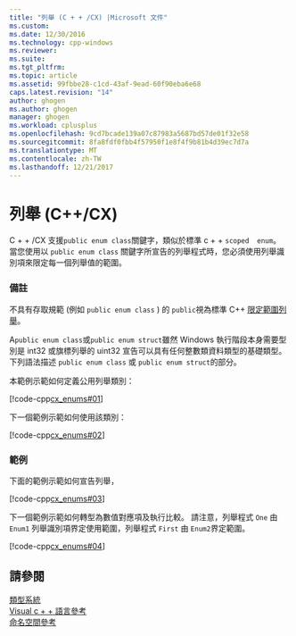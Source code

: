 ```yaml
---
title: "列舉 (C + + /CX) |Microsoft 文件"
ms.custom: 
ms.date: 12/30/2016
ms.technology: cpp-windows
ms.reviewer: 
ms.suite: 
ms.tgt_pltfrm: 
ms.topic: article
ms.assetid: 99fbbe28-c1cd-43af-9ead-60f90eba6e68
caps.latest.revision: "14"
author: ghogen
ms.author: ghogen
manager: ghogen
ms.workload: cplusplus
ms.openlocfilehash: 9cd7bcade139a07c87983a5687bd57de01f32e58
ms.sourcegitcommit: 8fa8fdf0fbb4f57950f1e8f4f9b81b4d39ec7d7a
ms.translationtype: MT
ms.contentlocale: zh-TW
ms.lasthandoff: 12/21/2017
---
```

# <a name="enums-ccx"></a>列舉 (C++/CX)
C + + /CX 支援`public enum class`關鍵字，類似於標準 c + + `scoped  enum`。 當您使用以 `public enum class` 關鍵字所宣告的列舉程式時，您必須使用列舉識別項來限定每一個列舉值的範圍。  
  
### <a name="remarks"></a>備註  
 不具有存取規範 (例如 `public enum class` ) 的 `public`視為標準 C++ [限定範圍列舉](../cpp/enumerations-cpp.md)。  
  
 A`public enum class`或`public enum struct`雖然 Windows 執行階段本身需要型別是 int32 或旗標列舉的 uint32 宣告可以具有任何整數類資料類型的基礎類型。 下列語法描述 `public enum class` 或 `public enum struct`的部分。  
  
 本範例示範如何定義公用列舉類別：  
  
 [!code-cpp[cx_enums#01](../cppcx/codesnippet/CPP/cpp/class1.h#01)]  
  
 下一個範例示範如何使用該類別：  
  
 [!code-cpp[cx_enums#02](../cppcx/codesnippet/CPP/cpp/class1.h#02)]  
  
### <a name="examples"></a>範例  
 下面的範例示範如何宣告列舉，  
  
 [!code-cpp[cx_enums#03](../cppcx/codesnippet/CPP/cpp/class1.h#03)]  
  
 下一個範例示範如何轉型為數值對應項及執行比較。 請注意，列舉程式 `One` 由 `Enum1` 列舉識別項界定使用範圍，列舉程式 `First` 由 `Enum2`界定範圍。  
  
 [!code-cpp[cx_enums#04](../cppcx/codesnippet/CPP/cpp/class1.h#04)]  
  
## <a name="see-also"></a>請參閱  
 [類型系統](../cppcx/type-system-c-cx.md)   
 [Visual c + + 語言參考](../cppcx/visual-c-language-reference-c-cx.md)   
 [命名空間參考](../cppcx/namespaces-reference-c-cx.md)